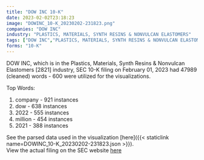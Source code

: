 ```yaml
---
title: "DOW INC 10-K"
date: 2023-02-02T23:18:23
image: "DOWINC_10-K_20230202-231823.png"
companies: "DOW INC"
industry: "PLASTICS, MATERIALS, SYNTH RESINS & NONVULCAN ELASTOMERS"
tags: ["DOW INC","PLASTICS, MATERIALS, SYNTH RESINS & NONVULCAN ELASTOMERS","02-01-2023","10-K"]
forms: "10-K"
---
```

DOW INC, which is in the Plastics, Materials, Synth Resins & Nonvulcan Elastomers [2821] industry, SEC 10-K filing on February 01, 2023 had 47989 (cleaned) words - 600 were utilized for the visualizations.

Top Words:
1. company - 921 instances
2. dow - 638 instances
3. 2022 - 555 instances
4. million - 454 instances
5. 2021 - 388 instances


See the parsed data used in the visualization [here]({{< staticlink name=DOWINC_10-K_20230202-231823.json >}}).  
View the actual filing on the SEC website [here](https://www.sec.gov/Archives/edgar/data/1751788/0001751788-23-000014.txt)